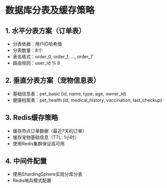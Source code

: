 # 数据库分表及缓存策略

## 1. 水平分表方案（订单表）
- 分表依据：用户ID哈希值
- 分表数量：8个
- 表名格式：order_0, order_1, ..., order_7
- 路由规则：user_id % 8

## 2. 垂直分表方案（宠物信息表）
- 基础信息表：pet_basic (id, name, type, age, owner_id)
- 健康档案表：pet_health (id, medical_history, vaccination, last_checkup)

## 3. Redis缓存策略
- 缓存热点订单数据（最近7天的订单）
- 缓存宠物基础信息（TTL: 1小时）
- 使用Redis集群保证高可用

## 4. 中间件配置
- 使用ShardingSphere实现分库分表
- Redis哨兵模式配置